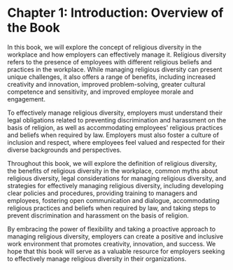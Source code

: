Chapter 1: Introduction: Overview of the Book
=============================================

In this book, we will explore the concept of religious diversity in the workplace and how employers can effectively manage it. Religious diversity refers to the presence of employees with different religious beliefs and practices in the workplace. While managing religious diversity can present unique challenges, it also offers a range of benefits, including increased creativity and innovation, improved problem-solving, greater cultural competence and sensitivity, and improved employee morale and engagement.

To effectively manage religious diversity, employers must understand their legal obligations related to preventing discrimination and harassment on the basis of religion, as well as accommodating employees' religious practices and beliefs when required by law. Employers must also foster a culture of inclusion and respect, where employees feel valued and respected for their diverse backgrounds and perspectives.

Throughout this book, we will explore the definition of religious diversity, the benefits of religious diversity in the workplace, common myths about religious diversity, legal considerations for managing religious diversity, and strategies for effectively managing religious diversity, including developing clear policies and procedures, providing training to managers and employees, fostering open communication and dialogue, accommodating religious practices and beliefs when required by law, and taking steps to prevent discrimination and harassment on the basis of religion.

By embracing the power of flexibility and taking a proactive approach to managing religious diversity, employers can create a positive and inclusive work environment that promotes creativity, innovation, and success. We hope that this book will serve as a valuable resource for employers seeking to effectively manage religious diversity in their organizations.

